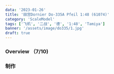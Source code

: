 ```yaml
---
data: '2023-01-26'
title: '田宫Dornier Do-335A Pfeil 1:48 (61074)'
category: 'ScaleModel'
tags: ['飞机', '二战', '德', '1:48', 'Tamiya']
banner: '/assets/image/do335/1.jpg'
draft: true
---
```


### Overview （7/10)

### 制作
